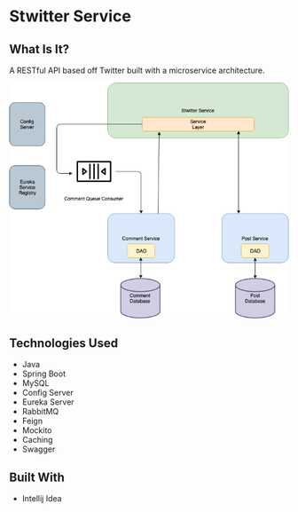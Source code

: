 # Stwitter Service

## What Is It?
A RESTful API based off Twitter built with a microservice architecture.


![](screenshots/stwitter-system.png)

## Technologies Used
* Java
* Spring Boot
* MySQL
* Config Server
* Eureka Server
* RabbitMQ
* Feign
* Mockito
* Caching
* Swagger

## Built With
* Intellij Idea

